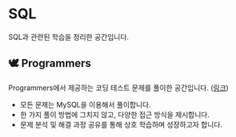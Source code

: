 # SQL
SQL과 관련된 학습을 정리한 공간입니다.

## 🕊️ Programmers
Programmers에서 제공하는 코딩 테스트 문제를 풀이한 공간입니다. ([링크](https://school.programmers.co.kr/learn/challenges?order=recent&languages=mysql%2Coracle)) <br>
- 모든 문제는 MySQL을 이용해서 풀이합니다.
- 한 가지 풀이 방법에 그치지 않고, 다양한 접근 방식을 제시합니다. <br>
- 문제 분석 및 해결 과정 공유를 통해 상호 학습하며 성장하고자 합니다.
